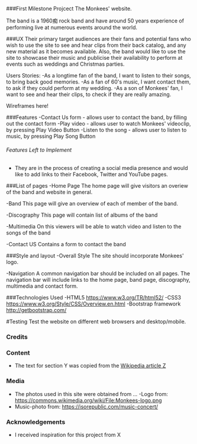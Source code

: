 ###First Milestone Projcect
The Monkees' website.

The band is a 1960痴 rock band and have around 50 years experience of performing live at numerous events around the world.

###UX
Their primary target audiences are their fans and potential fans who wish to use the site to see and hear clips from their back catalog, and any new material as it becomes available.
Also, the band would like to use the site to showcase their music and publicise their availability to perform at events such as weddings and Christmas parties.

Users Stories:
-As a longtime fan of the band, I want to listen to their songs, to bring back good memories.
-As a fan of 60's music, I want contact them, to ask if they could perform at my wedding.
-As a son of Monkees' fan, I want to see and hear their clips, to check if they are really amazing.

Wireframes here!

###Features
-Contact Us form - allows user to contact the band, by filling out the contact form
-Play video - allows user to watch Monkees' videoclip, by pressing Play Video Button
-Listen to the song - allows user to listen to music, by pressing Play Song Button


###### Features Left to Implement
-  They are in the process of creating a social media presence and would like to add links to their Facebook, Twitter and YouTube pages.


###List of pages
-Home Page
The home page will give visitors an overiew of the band and website in general.

-Band
This page will give an overview of each of member of the band.

-Discography
This page will contain list of albums of the band

-Multimedia
On this viewers will be able to watch video and listen to the songs of the band

-Contact US
Contains a form to contact the band


###Style and layout
-Overall Style
The site should incorporate Monkees' logo.

-Navigation
A common navigation bar should be included on all pages. The navigation bar will include links to the home page, band page, discography, multimedia and contact form.



###Technologies Used
-HTML5 https://www.w3.org/TR/html52/
-CSS3 https://www.w3.org/Style/CSS/Overview.en.html
-Bootstrap framework  http://getbootstrap.com/

#Testing
Test the website on different web browsers and desktop/mobile.




### Credits

### Content
- The text for section Y was copied from the [Wikipedia article Z](https://en.wikipedia.org/wiki/Z)

### Media
- The photos used in this site were obtained from …
-Logo  from: https://commons.wikimedia.org/wiki/File:Monkees-logo.png
- Music-photo from: https://isorepublic.com/music-concert/

### Acknowledgements

- I received inspiration for this project from X